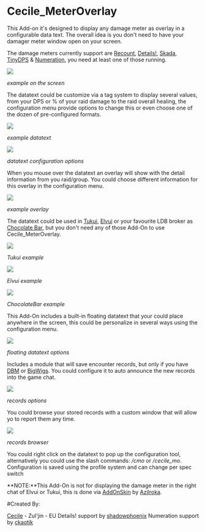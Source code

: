 # Cecile_MeterOverlay
This Add-on it's designed to display any damage meter as overlay in a configurable data text. The overall idea is you don't need to have your damager meter window open on your screen.

The damage meters currently support are [Recount](http://www.curse.com/addons/wow/recount), [Details!](http://www.curse.com/addons/wow/details), [Skada](http://www.curse.com/addons/wow/skada), [TinyDPS](http://www.curse.com/addons/wow/tinydps) & [Numeration](http://www.curse.com/addons/wow/numeration), you need at least one of those running.

![](http://juanmedinadotcom.files.wordpress.com/2015/09/cecile_meteroverlay.gif)

*example on the screen*

The datatext could be customize via a tag system to display several values, from your DPS or % of your raid damage to the raid overall healing, the configuration menu provide options to change this or even choose one of the dozen of pre-configured formats.

![](http://juanmedinadotcom.files.wordpress.com/2015/09/cecile_meteroverlay_1.jpg)

*example datatext*

![](http://juanmedinadotcom.files.wordpress.com/2015/09/cecile_meteroverlay_2.jpg)

*datatext configuration options*

When you mouse over the datatext an overlay will show with the detail information from you raid/group. You could choose different information for this overlay in the configuration menu.

![](http://juanmedinadotcom.files.wordpress.com/2015/09/cecile_meteroverlay_3.jpg)

*example overlay*

The datatext could be used in [Tukui](http://www.tukui.org/about.php?ui=tukui), [Elvui](http://www.tukui.org/about.php?ui=elvui) or your favourite LDB broker as [Chocolate Bar](http://www.curse.com/addons/wow/chocolatebar), but you don't need any of those Add-On to use Cecile_MeterOverlay.

![](http://juanmedinadotcom.files.wordpress.com/2015/09/cecile_meteroverlay_5.jpg)

*Tukui example*

![](http://juanmedinadotcom.files.wordpress.com/2015/09/cecile_meteroverlay_6.jpg)

*Elvui example*

![](http://juanmedinadotcom.files.wordpress.com/2015/09/cecile_meteroverlay_7.jpg)

*ChocolateBar example*

This Add-On includes a built-in floating datatext that your could place anywhere in the screen, this could be personalize in several ways using the configuration menu.

![](http://juanmedinadotcom.files.wordpress.com/2015/09/cecile_meteroverlay_4.jpg)

*floating datatext options*

Includes a module that will save encounter records, but only if you have [DBM](http://www.curse.com/addons/wow/deadly-boss-mods) or [BigWigs](http://www.curse.com/addons/wow/big-wigs). You could configure it to auto announce the new records into the game chat.

![](http://juanmedinadotcom.files.wordpress.com/2015/09/cecile_meteroverlay_8.jpg)

*records options*

You could browse your stored records with a custom window that will allow yo to report them any time.

![](http://juanmedinadotcom.files.wordpress.com/2015/09/cecile_meteroverlay_9.jpg)

*records browser*

You could right click on the datatext to pop up the configuration tool, alternatively you could use the slash commands: _/cmo_ or _/cecile_mo_. Configuration is saved using the profile system and can change per spec switch

**NOTE:**This Add-On is not for displaying the damage meter in the right chat of Elvui or Tukui, this is done via [AddOnSkin](http://www.tukui.org/addons/index.php?act=view&id=128) by [Azilroka](http://www.tukui.org/forums/profile.php?id=13475).

#Created By:

[Cecile](https://github.com/cecile) - Zul'jin - EU
Details! support by [shadowphoenix](https://github.com/shadowphoenix)
Numeration support by [ckaotik](https://github.com/ckaotik)

